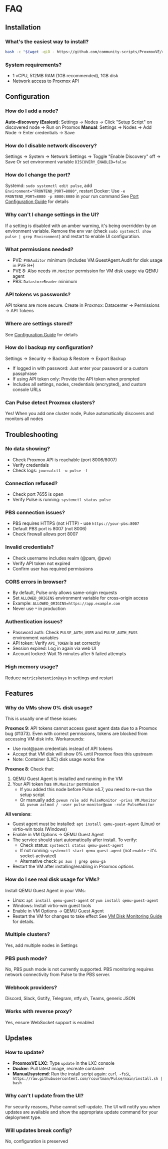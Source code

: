 # FAQ

## Installation

### What's the easiest way to install?
```bash
bash -c "$(wget -qLO - https://github.com/community-scripts/ProxmoxVE/raw/main/ct/pulse.sh)"
```

### System requirements?
- 1 vCPU, 512MB RAM (1GB recommended), 1GB disk
- Network access to Proxmox API

## Configuration

### How do I add a node?
**Auto-discovery (Easiest)**: Settings → Nodes → Click "Setup Script" on discovered node → Run on Proxmox
**Manual**: Settings → Nodes → Add Node → Enter credentials → Save

### How do I disable network discovery?
Settings → System → Network Settings → Toggle "Enable Discovery" off → Save
Or set environment variable `DISCOVERY_ENABLED=false`

### How do I change the port?
Systemd: `sudo systemctl edit pulse`, add `Environment="FRONTEND_PORT=8080"`, restart
Docker: Use `-e FRONTEND_PORT=8080 -p 8080:8080` in your run command
See [Port Configuration Guide](PORT_CONFIGURATION.md) for details

### Why can't I change settings in the UI?
If a setting is disabled with an amber warning, it's being overridden by an environment variable. 
Remove the env var (check `sudo systemctl show pulse | grep Environment`) and restart to enable UI configuration.

### What permissions needed?
- PVE: `PVEAuditor` minimum (includes VM.GuestAgent.Audit for disk usage in PVE 9+)
- PVE 8: Also needs `VM.Monitor` permission for VM disk usage via QEMU agent
- PBS: `DatastoreReader` minimum

### API tokens vs passwords?
API tokens are more secure. Create in Proxmox: Datacenter → Permissions → API Tokens

### Where are settings stored?
See [Configuration Guide](CONFIGURATION.md) for details

### How do I backup my configuration?
Settings → Security → Backup & Restore → Export Backup
- If logged in with password: Just enter your password or a custom passphrase
- If using API token only: Provide the API token when prompted
- Includes all settings, nodes, credentials (encrypted), and custom console URLs

### Can Pulse detect Proxmox clusters?
Yes! When you add one cluster node, Pulse automatically discovers and monitors all nodes

## Troubleshooting

### No data showing?
- Check Proxmox API is reachable (port 8006/8007)
- Verify credentials
- Check logs: `journalctl -u pulse -f`

### Connection refused?
- Check port 7655 is open
- Verify Pulse is running: `systemctl status pulse`

### PBS connection issues?
- PBS requires HTTPS (not HTTP) - use `https://your-pbs:8007`
- Default PBS port is 8007 (not 8006)
- Check firewall allows port 8007

### Invalid credentials?
- Check username includes realm (@pam, @pve)
- Verify API token not expired
- Confirm user has required permissions

### CORS errors in browser?
- By default, Pulse only allows same-origin requests
- Set `ALLOWED_ORIGINS` environment variable for cross-origin access
- Example: `ALLOWED_ORIGINS=https://app.example.com`
- Never use `*` in production

### Authentication issues?
- Password auth: Check `PULSE_AUTH_USER` and `PULSE_AUTH_PASS` environment variables
- API token: Verify `API_TOKEN` is set correctly
- Session expired: Log in again via web UI
- Account locked: Wait 15 minutes after 5 failed attempts

### High memory usage?
Reduce `metricsRetentionDays` in settings and restart

## Features

### Why do VMs show 0% disk usage?
This is usually one of these issues:

**Proxmox 9**: API tokens cannot access guest agent data due to a Proxmox bug (#1373). Even with correct permissions, tokens are blocked from accessing VM disk info. Workarounds:
- Use root@pam credentials instead of API tokens
- Accept that VM disk will show 0% until Proxmox fixes this upstream
- Note: Container (LXC) disk usage works fine

**Proxmox 8**: Check that:
1. QEMU Guest Agent is installed and running in the VM
2. Your API token has `VM.Monitor` permission
   - If you added this node before Pulse v4.7, you need to re-run the setup script
   - Or manually add: `pveum role add PulseMonitor -privs VM.Monitor && pveum aclmod / -user pulse-monitor@pam -role PulseMonitor`

**All versions**: 
- Guest agent must be installed: `apt install qemu-guest-agent` (Linux) or virtio-win tools (Windows)
- Enable in VM Options → QEMU Guest Agent
- The service should start automatically after install. To verify:
  - Check status: `systemctl status qemu-guest-agent`
  - If not running: `systemctl start qemu-guest-agent` (not `enable` - it's socket-activated)
  - Alternative check: `ps aux | grep qemu-ga`
- Restart the VM after installing/enabling in Proxmox options

### How do I see real disk usage for VMs?
Install QEMU Guest Agent in your VMs:
- Linux: `apt install qemu-guest-agent` or `yum install qemu-guest-agent`
- Windows: Install virtio-win guest tools
- Enable in VM Options → QEMU Guest Agent
- Restart the VM for changes to take effect
See [VM Disk Monitoring Guide](VM_DISK_MONITORING.md) for details.

### Multiple clusters?
Yes, add multiple nodes in Settings

### PBS push mode?
No, PBS push mode is not currently supported. PBS monitoring requires network connectivity from Pulse to the PBS server.

### Webhook providers?
Discord, Slack, Gotify, Telegram, ntfy.sh, Teams, generic JSON

### Works with reverse proxy?
Yes, ensure WebSocket support is enabled

## Updates

### How to update?
- **ProxmoxVE LXC**: Type `update` in the LXC console
- **Docker**: Pull latest image, recreate container  
- **Manual/systemd**: Run the install script again: `curl -fsSL https://raw.githubusercontent.com/rcourtman/Pulse/main/install.sh | bash`

### Why can't I update from the UI?
For security reasons, Pulse cannot self-update. The UI will notify you when updates are available and show the appropriate update command for your deployment type.

### Will updates break config?
No, configuration is preserved